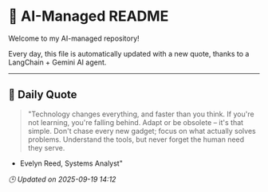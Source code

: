 # 🧠 AI-Managed README

Welcome to my AI-managed repository!

Every day, this file is automatically updated with a new quote, thanks to a LangChain + Gemini AI agent.

---

## 📅 Daily Quote

> "Technology changes everything, and faster than you think.
If you're not learning, you're falling behind.
Adapt or be obsolete – it's that simple.
Don't chase every new gadget; focus on what actually solves problems.
Understand the tools, but never forget the human need they serve.
- Evelyn Reed, Systems Analyst"

*🕒 Updated on 2025-09-19 14:12*